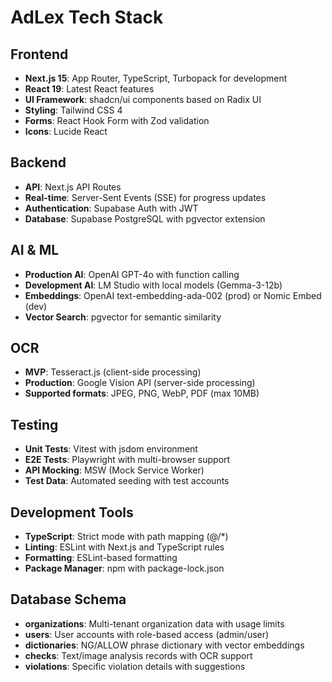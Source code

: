 # AdLex Tech Stack

## Frontend
- **Next.js 15**: App Router, TypeScript, Turbopack for development
- **React 19**: Latest React features
- **UI Framework**: shadcn/ui components based on Radix UI
- **Styling**: Tailwind CSS 4
- **Forms**: React Hook Form with Zod validation
- **Icons**: Lucide React

## Backend
- **API**: Next.js API Routes
- **Real-time**: Server-Sent Events (SSE) for progress updates
- **Authentication**: Supabase Auth with JWT
- **Database**: Supabase PostgreSQL with pgvector extension

## AI & ML
- **Production AI**: OpenAI GPT-4o with function calling
- **Development AI**: LM Studio with local models (Gemma-3-12b)
- **Embeddings**: OpenAI text-embedding-ada-002 (prod) or Nomic Embed (dev)
- **Vector Search**: pgvector for semantic similarity

## OCR
- **MVP**: Tesseract.js (client-side processing)
- **Production**: Google Vision API (server-side processing)
- **Supported formats**: JPEG, PNG, WebP, PDF (max 10MB)

## Testing
- **Unit Tests**: Vitest with jsdom environment
- **E2E Tests**: Playwright with multi-browser support
- **API Mocking**: MSW (Mock Service Worker)
- **Test Data**: Automated seeding with test accounts

## Development Tools
- **TypeScript**: Strict mode with path mapping (@/*)
- **Linting**: ESLint with Next.js and TypeScript rules
- **Formatting**: ESLint-based formatting
- **Package Manager**: npm with package-lock.json

## Database Schema
- **organizations**: Multi-tenant organization data with usage limits
- **users**: User accounts with role-based access (admin/user)
- **dictionaries**: NG/ALLOW phrase dictionary with vector embeddings
- **checks**: Text/image analysis records with OCR support
- **violations**: Specific violation details with suggestions